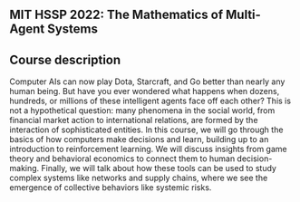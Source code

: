 
MIT HSSP 2022: The Mathematics of Multi-Agent Systems
--

## Course description

Computer AIs can now play Dota, Starcraft, and Go better than nearly any human being. But have you ever wondered what happens when dozens, hundreds, or millions of these intelligent agents face off each other? This is not a hypothetical question: many phenomena in the social world, from financial market action to international relations, are formed by the interaction of sophisticated entities. In this course, we will go through the basics of how computers make decisions and learn, building up to an introduction to reinforcement learning. We will discuss insights from game theory and behavioral economics to connect them to human decision-making. Finally, we will talk about how these tools can be used to study complex systems like networks and supply chains, where we see the emergence of collective behaviors like systemic risks.
